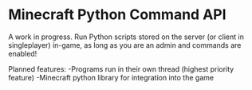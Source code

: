 # Minecraft Python Command API
A work in progress. Run Python scripts stored on the server (or client in singleplayer) in-game, as long as you are an admin and commands are enabled!

Planned features:
-Programs run in their own thread (highest priority feature)
-Minecraft python library for integration into the game
